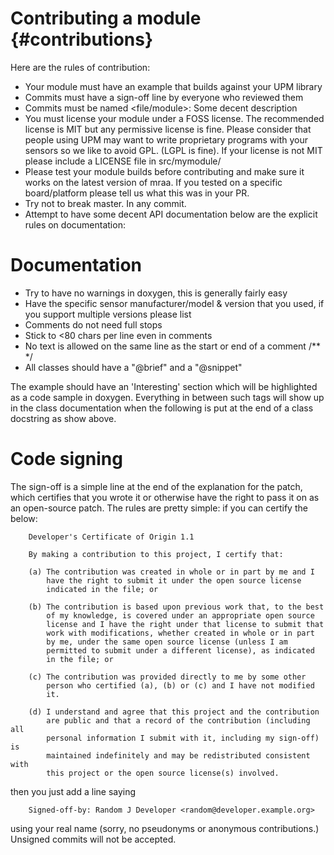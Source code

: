 Contributing a module                         {#contributions}
=====================

Here are the rules of contribution:
- Your module must have an example that builds against your UPM library
- Commits must have a sign-off line by everyone who reviewed them
- Commits must be named <file/module>: Some decent description
- You must license your module under a FOSS license. The recommended license
  is MIT but any permissive license is fine. Please consider that people using
  UPM may want to write proprietary programs with your sensors so we like to
  avoid GPL. (LGPL is fine). If your license is not MIT please include a
  LICENSE file in src/mymodule/
- Please test your module builds before contributing and make sure it works on
  the latest version of mraa. If you tested on a specific board/platform please
  tell us what this was in your PR.
- Try not to break master. In any commit.
- Attempt to have some decent API documentation below are the explicit rules on documentation:

Documentation
=============

- Try to have no warnings in doxygen, this is generally fairly easy
- Have the specific sensor manufacturer/model & version that you used, if you
  support multiple versions please list
- Comments do not need full stops
- Stick to <80 chars per line even in comments
- No text is allowed on the same line as the start or end of a comment /** */
- All classes should have a "@brief" and a "@snippet"

The example should have an 'Interesting' section which will be highlighted as a
code sample in doxygen.  Everything in between such tags will show up in the
class documentation when the following is put at the end of a class docstring
as show above.

Code signing
============

The sign-off is a simple line at the end of the explanation for the
patch, which certifies that you wrote it or otherwise have the right to pass it
on as an open-source patch.  The rules are pretty simple: if you can certify
the below:

        Developer's Certificate of Origin 1.1

        By making a contribution to this project, I certify that:

        (a) The contribution was created in whole or in part by me and I
            have the right to submit it under the open source license
            indicated in the file; or

        (b) The contribution is based upon previous work that, to the best
            of my knowledge, is covered under an appropriate open source
            license and I have the right under that license to submit that
            work with modifications, whether created in whole or in part
            by me, under the same open source license (unless I am
            permitted to submit under a different license), as indicated
            in the file; or

        (c) The contribution was provided directly to me by some other
            person who certified (a), (b) or (c) and I have not modified
            it.

        (d) I understand and agree that this project and the contribution
            are public and that a record of the contribution (including all
            personal information I submit with it, including my sign-off) is
            maintained indefinitely and may be redistributed consistent with
            this project or the open source license(s) involved.

then you just add a line saying

        Signed-off-by: Random J Developer <random@developer.example.org>

using your real name (sorry, no pseudonyms or anonymous contributions.)
Unsigned commits will not be accepted.
